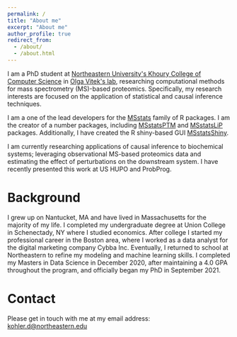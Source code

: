 ```yaml
---
permalink: /
title: "About me"
excerpt: "About me"
author_profile: true
redirect_from: 
  - /about/
  - /about.html
---
```


I am a PhD student at [Northeastern University's Khoury College of Computer Science](https://www.khoury.northeastern.edu/people/devon-kohler/) in [Olga Vitek's lab](https://olga-vitek-lab.khoury.northeastern.edu/), researching computational methods for mass spectrometry (MS)-based proteomics. Specifically, my research interests are focused on the application of statistical and causal inference techniques. 

I am a one of the lead developers for the [MSstats](http://www.msstats.org/) family of R packages. I am the creator of a number packages, including  [MSstatsPTM](http://www.bioconductor.org/packages/release/bioc/html/MSstatsPTM.html) and [MSstatsLiP](http://www.bioconductor.org/packages/release/bioc/html/MSstatsLiP.html) packages. Additionally, I have created the R shiny-based GUI [MSstatsShiny](https://github.com/Vitek-Lab/MSstatsShiny/).

I am currently researching applications of causal inference to biochemical systems; leveraging observational MS-based proteomics data and estimating the effect of perturbations on the downstream system. I have recently presented this work at US HUPO and ProbProg.

Background
=============

I grew up on Nantucket, MA and have lived in Massachusetts for the majority of my life. I completed my undergraduate degree at Union College in Schenectady, NY where I studied economics. After college I started my professional career in the Boston area, where I worked as a data analyst for the digital marketing company Cybba Inc. Eventually, I returned to school at Northeastern to refine my modeling and machine learning skills. I completed my Masters in Data Science in December 2020, after maintaining a 4.0 GPA throughout the program, and officially began my PhD in September 2021.

Contact
=======

Please get in touch with me at my email address: kohler.d@northeastern.edu
